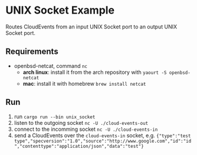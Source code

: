 # UNIX Socket Example

Routes CloudEvents from an input UNIX Socket port to an output UNIX Socket port.

## Requirements

* openbsd-netcat, command `nc`
  * **arch linux**: install it from the arch repository with `yaourt -S openbsd-netcat`
  * **mac**: install it with homebrew `brew install netcat`

## Run

1. run `cargo run --bin unix_socket`
2. listen to the outgoing socket `nc -U ./cloud-events-out`
3. connect to the incomming socket `nc -U ./cloud-events-in`
4. send a CloudEvents over the `cloud-events-in` socket, 
    e.g. `{"type":"test type","specversion":"1.0","source":"http://www.google.com","id":"id","contenttype":"application/json","data":"test"}`
